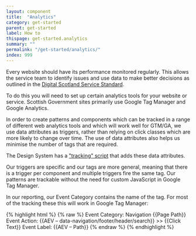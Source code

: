 ```yaml
---
layout: component
title:  "Analytics"
category: get-started
parent: get-started
label: How to
thispage: get-started.analytics
summary: ""
permalink: "/get-started/analytics/"
index: 999
---
```


Every website should have its performance monitored regularly. This allows the service team to identify issues and use data to make better decisions as outlined in the [Digital Scotland Service Standard](https://resources.mygov.scot/alpha/service-standard/digital-scotland-service-standard/).

To do this you will need to set up certain analytics tools for your website or service. Scottish Government sites primarily use Google Tag Manager and Google Analytics.

In order to create patterns and components which can be tracked in a range of different web analytics tools and which will work well for GTM/GA, we use data attributes as triggers, rather than relying on click classes which are more likely to change over time. The use of data attributes also helps us minimise the number of tags that are required.

The Design System has a ["tracking" script](/get-started/tracking/) that adds these data attributes.

Our triggers are specific and our tags are more general, meaning that there is a trigger per component and multiple triggers fire the same tag. Our patterns are trackable without the need for custom JavaScript in Google Tag Manager.

In our reporting, our Event Category contains the name of the tag. For most of the tracking these this will work in Google Tag Manager:

{% highlight html %}
{% raw %}
Event Category: Navigation {{Page Path}}
Event Action: {{AEV – data-navigation/footer/header/search}} >> {{Click Text}}
Event Label: {{AEV – Path}}
{% endraw %}
{% endhighlight %}
